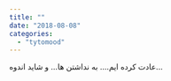 ```yaml
---
title: ""
date: "2018-08-08"
categories: 
  - "tytomood"
---
```


عادت کرده ایم.... به نداشتن ها... و شاید اندوه...
